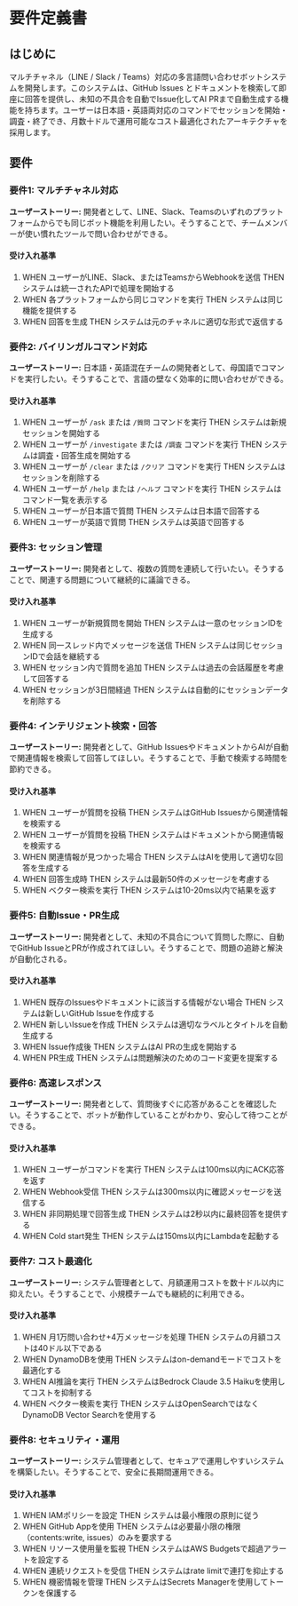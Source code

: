 # 要件定義書

## はじめに

マルチチャネル（LINE / Slack / Teams）対応の多言語問い合わせボットシステムを開発します。このシステムは、GitHub Issues とドキュメントを検索して即座に回答を提供し、未知の不具合を自動でIssue化してAI PRまで自動生成する機能を持ちます。ユーザーは日本語・英語両対応のコマンドでセッションを開始・調査・終了でき、月数十ドルで運用可能なコスト最適化されたアーキテクチャを採用します。

## 要件

### 要件1: マルチチャネル対応

**ユーザーストーリー:** 開発者として、LINE、Slack、Teamsのいずれのプラットフォームからでも同じボット機能を利用したい。そうすることで、チームメンバーが使い慣れたツールで問い合わせができる。

#### 受け入れ基準

1. WHEN ユーザーがLINE、Slack、またはTeamsからWebhookを送信 THEN システムは統一されたAPIで処理を開始する
2. WHEN 各プラットフォームから同じコマンドを実行 THEN システムは同じ機能を提供する
3. WHEN 回答を生成 THEN システムは元のチャネルに適切な形式で返信する

### 要件2: バイリンガルコマンド対応

**ユーザーストーリー:** 日本語・英語混在チームの開発者として、母国語でコマンドを実行したい。そうすることで、言語の壁なく効率的に問い合わせができる。

#### 受け入れ基準

1. WHEN ユーザーが `/ask` または `/質問` コマンドを実行 THEN システムは新規セッションを開始する
2. WHEN ユーザーが `/investigate` または `/調査` コマンドを実行 THEN システムは調査・回答生成を開始する
3. WHEN ユーザーが `/clear` または `/クリア` コマンドを実行 THEN システムはセッションを削除する
4. WHEN ユーザーが `/help` または `/ヘルプ` コマンドを実行 THEN システムはコマンド一覧を表示する
5. WHEN ユーザーが日本語で質問 THEN システムは日本語で回答する
6. WHEN ユーザーが英語で質問 THEN システムは英語で回答する

### 要件3: セッション管理

**ユーザーストーリー:** 開発者として、複数の質問を連続して行いたい。そうすることで、関連する問題について継続的に議論できる。

#### 受け入れ基準

1. WHEN ユーザーが新規質問を開始 THEN システムは一意のセッションIDを生成する
2. WHEN 同一スレッド内でメッセージを送信 THEN システムは同じセッションIDで会話を継続する
3. WHEN セッション内で質問を追加 THEN システムは過去の会話履歴を考慮して回答する
4. WHEN セッションが3日間経過 THEN システムは自動的にセッションデータを削除する

### 要件4: インテリジェント検索・回答

**ユーザーストーリー:** 開発者として、GitHub IssuesやドキュメントからAIが自動で関連情報を検索して回答してほしい。そうすることで、手動で検索する時間を節約できる。

#### 受け入れ基準

1. WHEN ユーザーが質問を投稿 THEN システムはGitHub Issuesから関連情報を検索する
2. WHEN ユーザーが質問を投稿 THEN システムはドキュメントから関連情報を検索する
3. WHEN 関連情報が見つかった場合 THEN システムはAIを使用して適切な回答を生成する
4. WHEN 回答生成時 THEN システムは最新50件のメッセージを考慮する
5. WHEN ベクター検索を実行 THEN システムは10-20ms以内で結果を返す

### 要件5: 自動Issue・PR生成

**ユーザーストーリー:** 開発者として、未知の不具合について質問した際に、自動でGitHub IssueとPRが作成されてほしい。そうすることで、問題の追跡と解決が自動化される。

#### 受け入れ基準

1. WHEN 既存のIssuesやドキュメントに該当する情報がない場合 THEN システムは新しいGitHub Issueを作成する
2. WHEN 新しいIssueを作成 THEN システムは適切なラベルとタイトルを自動生成する
3. WHEN Issue作成後 THEN システムはAI PRの生成を開始する
4. WHEN PR生成 THEN システムは問題解決のためのコード変更を提案する

### 要件6: 高速レスポンス

**ユーザーストーリー:** 開発者として、質問後すぐに応答があることを確認したい。そうすることで、ボットが動作していることがわかり、安心して待つことができる。

#### 受け入れ基準

1. WHEN ユーザーがコマンドを実行 THEN システムは100ms以内にACK応答を返す
2. WHEN Webhook受信 THEN システムは300ms以内に確認メッセージを送信する
3. WHEN 非同期処理で回答生成 THEN システムは2秒以内に最終回答を提供する
4. WHEN Cold start発生 THEN システムは150ms以内にLambdaを起動する

### 要件7: コスト最適化

**ユーザーストーリー:** システム管理者として、月額運用コストを数十ドル以内に抑えたい。そうすることで、小規模チームでも継続的に利用できる。

#### 受け入れ基準

1. WHEN 月1万問い合わせ+4万メッセージを処理 THEN システムの月額コストは40ドル以下である
2. WHEN DynamoDBを使用 THEN システムはon-demandモードでコストを最適化する
3. WHEN AI推論を実行 THEN システムはBedrock Claude 3.5 Haikuを使用してコストを抑制する
4. WHEN ベクター検索を実行 THEN システムはOpenSearchではなくDynamoDB Vector Searchを使用する

### 要件8: セキュリティ・運用

**ユーザーストーリー:** システム管理者として、セキュアで運用しやすいシステムを構築したい。そうすることで、安全に長期間運用できる。

#### 受け入れ基準

1. WHEN IAMポリシーを設定 THEN システムは最小権限の原則に従う
2. WHEN GitHub Appを使用 THEN システムは必要最小限の権限（contents:write, issues）のみを要求する
3. WHEN リソース使用量を監視 THEN システムはAWS Budgetsで超過アラートを設定する
4. WHEN 連続リクエストを受信 THEN システムはrate limitで連打を抑止する
5. WHEN 機密情報を管理 THEN システムはSecrets Managerを使用してトークンを保護する